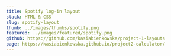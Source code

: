 ```yaml
---
title: Spotify log-in layout
stack: HTML & CSS
slug: spotify-layout
thumb: ../images/thumbs/spotify.png
featured: ../images/featured/spotify.png
github: https://github.com/kasiabienkowska/project-1-layouts
page: https://kasiabienkowska.github.io/project2-calculator/
---
```

